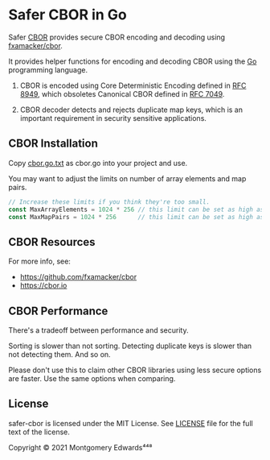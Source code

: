 # Safer CBOR in Go

Safer [CBOR](https://cbor.io) provides secure CBOR encoding and decoding using [fxamacker/cbor](https://github.com/fxamacker/cbor).

It provides helper functions for encoding and decoding CBOR using the [Go](https://golang.org) programming language.

1. CBOR is encoded using Core Deterministic Encoding defined in [RFC 8949](https://tools.ietf.org/html/rfc8949), which obsoletes Canonical CBOR defined in [RFC 7049](https://tools.ietf.org/html/rfc7049).

2. CBOR decoder detects and rejects duplicate map keys, which is an important requirement in security sensitive applications.

## CBOR Installation

Copy [cbor.go.txt](https://github.com/x448/safer-cbor/blob/master/cbor.go.txt) as cbor.go into your project and use.

You may want to adjust the limits on number of array elements and map pairs.

```Go
// Increase these limits if you think they're too small. 
const MaxArrayElements = 1024 * 256 // this limit can be set as high as 2147483647
const MaxMapPairs = 1024 * 256      // this limit can be set as high as 2147483647
```

## CBOR Resources

For more info, see:
  * https://github.com/fxamacker/cbor
  * https://cbor.io

## CBOR Performance

There's a tradeoff between performance and security. 

Sorting is slower than not sorting.  Detecting duplicate keys is slower than not detecting them. And so on.

Please don't use this to claim other CBOR libraries using less secure options are faster.  Use the same options when comparing.

## License

safer-cbor is licensed under the MIT License.  See [LICENSE](LICENSE) file for the full text of the license.

Copyright © 2021 Montgomery Edwards⁴⁴⁸
